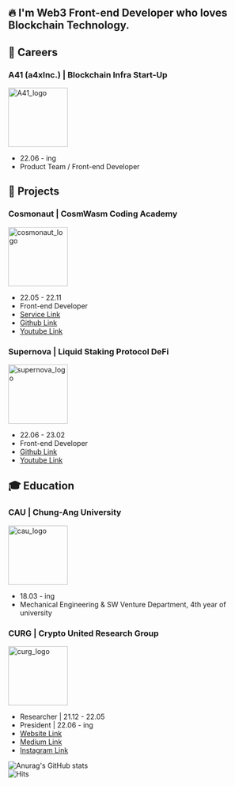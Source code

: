 ## 🔥 I'm Web3 Front-end Developer who loves Blockchain Technology.

## 💼 Careers

### A41 (a4xInc.) | Blockchain Infra Start-Up
<img width="120" alt="A41_logo" src="https://user-images.githubusercontent.com/107841492/225515452-5934dc62-de9c-4e03-b3fd-383d57589a49.png">

- 22.06 - ing
- Product Team / Front-end Developer

## 📂 Projects

### Cosmonaut | CosmWasm Coding Academy
<img width="120" alt="cosmonaut_logo" src="https://user-images.githubusercontent.com/107841492/225515897-f22dcf3c-4ba1-42f6-b1e0-deb842a0d73b.png">

- 22.05 - 22.11
- Front-end Developer
- [Service Link](https://cosmonaut.cosmwasm.com/)
- [Github Link](https://github.com/scottXchoo/cosmonaut-frontend)
- [Youtube Link](https://youtu.be/D9PREmYUmrQ)

### Supernova | Liquid Staking Protocol DeFi
<img width="120" alt="supernova_logo" src="https://user-images.githubusercontent.com/107841492/225516446-306a33b1-79f8-4444-87ee-756aa0bc3fb7.png">

- 22.06 - 23.02
- Front-end Developer
- [Github Link](https://github.com/scottXchoo/supernova-frontend)
- [Youtube Link](https://youtu.be/VG-m5jsV0Ck)

## 🎓 Education

### CAU | Chung-Ang University
<img width="120" alt="cau_logo" src="https://user-images.githubusercontent.com/107841492/225519022-29c14be8-02ba-4c76-8628-a902009d8407.jpeg">

- 18.03 - ing
- Mechanical Engineering & SW Venture Department, 4th year of university

### CURG | Crypto United Research Group
<img width="120" alt="curg_logo" src="https://user-images.githubusercontent.com/107841492/225519688-c28336c0-c9c2-46a9-a081-fef192f945b9.jpg">

- Researcher | 21.12 - 22.05
- President | 22.06 - ing
- [Website Link](http://curg.xyz/)
- [Medium Link](https://medium.com/curg)
- [Instagram Link](https://www.instagram.com/curg.in.seoul/)



![Anurag's GitHub stats](https://github-readme-stats.vercel.app/api?username=scottXchoo&show_icons=true&theme=apprentice) <br/>
![Hits](https://hits.seeyoufarm.com/api/count/incr/badge.svg?url=https%3A%2F%2Fgithub.com%2FscottXchoo&count_bg=%235CBC12&title_bg=%23555555&icon=tesla.svg&icon_color=%23FF3A3A&title=hits&edge_flat=false)
